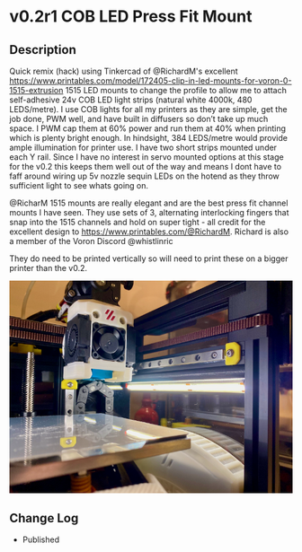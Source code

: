 # v0.2r1 COB LED Press Fit Mount

## Description

Quick remix (hack) using Tinkercad of @RichardM's excellent https://www.printables.com/model/172405-clip-in-led-mounts-for-voron-0-1515-extrusion 1515 LED mounts to change the profile to allow me to attach self-adhesive 24v COB LED light strips (natural white 4000k, 480 LEDS/metre).
I use COB lights for all my printers as they are simple, get the job done, PWM well, and have built in diffusers so don’t take up much space.  I PWM cap them at 60% power and run them at 40% when printing which is plenty bright enough.  In hindsight, 384 LEDS/metre would provide ample illumination for printer use. I have two short strips mounted under each Y rail.  Since I have no interest in servo mounted options at this stage for the v0.2 this keeps them well out of the way and means I dont have to faff around wiring up 5v nozzle sequin LEDs on the hotend as they throw sufficient light to see whats going on.  

@RicharM 1515 mounts are really elegant and are the best press fit channel mounts I have seen.  They use sets of 3, alternating interlocking fingers that snap into the 1515 channels and hold on super tight - all credit for the excellent design to https://www.printables.com/@RichardM.
Richard is also a member of the Voron Discord @whistlinric 

They do need to be printed vertically so will need to print these on a bigger printer than the v0.2.


![1515_COB_LED_Mount.png](images/1515_COB_LED_Mount.png)


## Change Log

* Published
